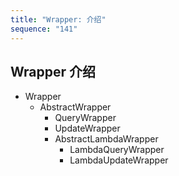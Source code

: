 ```yaml
---
title: "Wrapper: 介绍"
sequence: "141"
---
```


## Wrapper 介绍

- Wrapper
  - AbstractWrapper
    - QueryWrapper
    - UpdateWrapper
    - AbstractLambdaWrapper
      - LambdaQueryWrapper
      - LambdaUpdateWrapper
